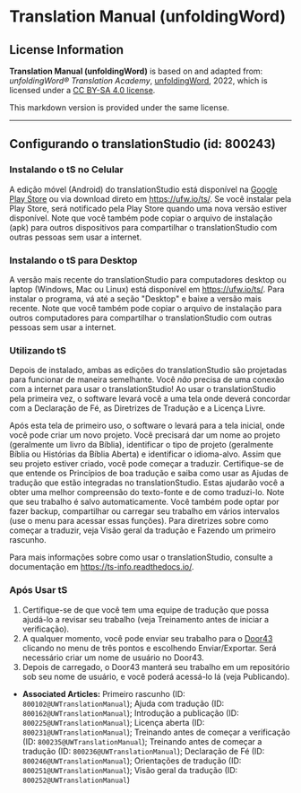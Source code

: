 # Translation Manual (unfoldingWord)

## License Information

**Translation Manual (unfoldingWord)** is based on and adapted from: _unfoldingWord® Translation Academy_, [unfoldingWord](https://unfoldingword.org/utw), 2022, which is licensed under a [CC BY-SA 4.0 license](https://creativecommons.org/licenses/by-sa/4.0/legalcode.en).

This markdown version is provided under the same license.



--------------------------------

## Configurando o translationStudio (id: 800243)

### Instalando o tS no Celular

A edição móvel (Android) do translationStudio está disponível na [Google Play Store](https://play.google.com/store/apps/details?id=com.translationstudio.androidapp) ou via download direto em https://ufw.io/ts/. Se você instalar pela Play Store, será notificado pela Play Store quando uma nova versão estiver disponível. Note que você também pode copiar o arquivo de instalação (apk) para outros dispositivos para compartilhar o translationStudio com outras pessoas sem usar a internet.

### Instalando o tS para Desktop

A versão mais recente do translationStudio para computadores desktop ou laptop (Windows, Mac ou Linux) está disponível em https://ufw.io/ts/. Para instalar o programa, vá até a seção "Desktop" e baixe a versão mais recente. Note que você também pode copiar o arquivo de instalação para outros computadores para compartilhar o translationStudio com outras pessoas sem usar a internet.

### Utilizando tS

Depois de instalado, ambas as edições do translationStudio são projetadas para funcionar de maneira semelhante. Você *não* precisa de uma conexão com a internet para usar o translationStudio! Ao usar o translationStudio pela primeira vez, o software levará você a uma tela onde deverá concordar com a Declaração de Fé, as Diretrizes de Tradução e a Licença Livre.

Após esta tela de primeiro uso, o software o levará para a tela inicial, onde você pode criar um novo projeto. Você precisará dar um nome ao projeto (geralmente um livro da Bíblia), identificar o tipo de projeto (geralmente Bíblia ou Histórias da Bíblia Aberta) e identificar o idioma\-alvo. Assim que seu projeto estiver criado, você pode começar a traduzir. Certifique\-se de que entende os Princípios de boa tradução e saiba como usar as Ajudas de tradução que estão integradas no translationStudio. Estas ajudarão você a obter uma melhor compreensão do texto\-fonte e de como traduzi\-lo. Note que seu trabalho é salvo automaticamente. Você também pode optar por fazer backup, compartilhar ou carregar seu trabalho em vários intervalos (use o menu para acessar essas funções). Para diretrizes sobre como começar a traduzir, veja Visão geral da tradução e Fazendo um primeiro rascunho.

Para mais informações sobre como usar o translationStudio, consulte a documentação em [https://ts\-info.readthedocs.io/](https://ts-info.readthedocs.io/).

### Após Usar tS

1. Certifique\-se de que você tem uma equipe de tradução que possa ajudá\-lo a revisar seu trabalho (veja Treinamento antes de iniciar a verificação).
2. A qualquer momento, você pode enviar seu trabalho para o [Door43](https://git.door43.org) clicando no menu de três pontos e escolhendo Enviar/Exportar. Será necessário criar um nome de usuário no Door43\.
3. Depois de carregado, o Door43 manterá seu trabalho em um repositório sob seu nome de usuário, e você poderá acessá\-lo lá (veja Publicando).

* **Associated Articles:** Primeiro rascunho (ID: `800102@UWTranslationManual`); Ajuda com tradução (ID: `800162@UWTranslationManual`); Introdução a publicação (ID: `800225@UWTranslationManual`); Licença aberta (ID: `800231@UWTranslationManual`); Treinando antes de começar a verificação (ID: `800235@UWTranslationManual`); Treinando antes de começar a tradução (ID: `800236@UWTranslationManual`); Declaração de Fé (ID: `800246@UWTranslationManual`); Orientações de tradução (ID: `800251@UWTranslationManual`); Visão geral da tradução (ID: `800252@UWTranslationManual`)

